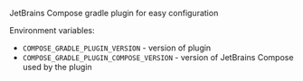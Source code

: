 JetBrains Compose gradle plugin for easy configuration

Environment variables:
* `COMPOSE_GRADLE_PLUGIN_VERSION` - version of plugin
* `COMPOSE_GRADLE_PLUGIN_COMPOSE_VERSION` - version of JetBrains Compose used by the plugin